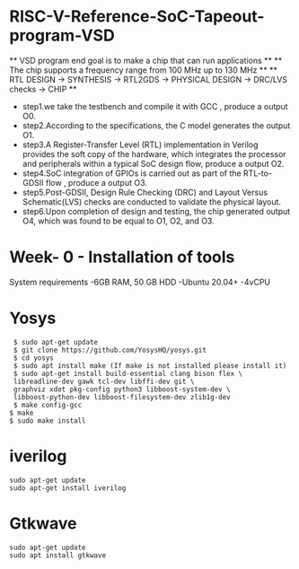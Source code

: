 # RISC-V-Reference-SoC-Tapeout-program-VSD

   ** VSD program end goal is to make a chip that can run applications **
   ** The chip supports a frequency range from 100 MHz up to 130 MHz **
   **  RTL DESIGN ->  SYNTHESIS  -> RTL2GDS -> PHYSICAL DESIGN -> DRC/LVS checks -> CHIP  **


  - step1.we take the testbench and compile it with GCC , produce a output O0.
  - step2.According to the specifications, the C model generates the output O1.
  - step3.A Register-Transfer Level (RTL) implementation in Verilog provides the soft copy of the hardware, which                  integrates the processor and peripherals within a typical SoC design flow, produce a output O2.
  - step4.SoC integration of GPIOs is carried out as part of the RTL-to-GDSII flow , produce a output O3.
  - step5.Post-GDSII, Design Rule Checking (DRC) and Layout Versus Schematic(LVS) checks are conducted to validate the            physical layout.
  - step6.Upon completion of design and testing, the chip generated output O4, which was found to be equal 
         to O1, O2, and O3.
    


 # Week- 0 - Installation of tools 

  System requirements
     -6GB RAM, 50 GB HDD
     -Ubuntu 20.04+
     -4vCPU
     

  # Yosys 
     $ sudo apt-get update
     $ git clone https://github.com/YosysHQ/yosys.git
     $ cd yosys
     $ sudo apt install make (If make is not installed please install it)
     $ sudo apt-get install build-essential clang bison flex \
     libreadline-dev gawk tcl-dev libffi-dev git \
     graphviz xdot pkg-config python3 libboost-system-dev \
     libboost-python-dev libboost-filesystem-dev zlib1g-dev
     $ make config-gcc
    $ make
    $ sudo make install
   

  # iverilog
    sudo apt-get update
    sudo apt-get install iverilog

  # Gtkwave 
    sudo apt-get update
    sudo apt install gtkwave
 
 
